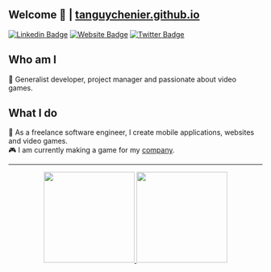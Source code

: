 ## Welcome 👋 | <a href="https://tanguychenier.github.io/tanguychenier"> tanguychenier.github.io </a>

[![Linkedin Badge](https://img.shields.io/badge/-linkedin-blue?style=flat&logo=Linkedin&logoColor=white&link=https://www.linkedin.com/in/tanguy-chenier/)](https://www.linkedin.com/in/tanguy-chenier/)
[![Website Badge](https://img.shields.io/badge/-tansoftware-47CCCC?style=flat&logo=Google-Chrome&logoColor=white&link=https://www.tansoftware.com)](https://www.tansoftware.com)
[![Twitter Badge](https://img.shields.io/badge/-twitter-1ca0f1?style=flat&labelColor=1ca0f1&logo=twitter&logoColor=white&link=https://twitter.com/ChenierTanguy)](https://twitter.com/ChenierTanguy)

## Who am I
🚀 Generalist developer, project manager and passionate about video games.

## What I do
💭 As a freelance software engineer, I create mobile applications, websites and video games.     
🎮 I am currently making a game for my [company](https://github.com/Tan-Software).

------------

<p align="center">
  <a href="https://github.com/tanguychenier">
    <img height="180em" src="https://github-readme-stats-eight-theta.vercel.app/api?username=tanguychenier&show_icons=true&theme=vue&include_all_commits=true&count_private=true"/>
    <img height="180em" src="https://github-readme-stats-eight-theta.vercel.app/api/top-langs/?username=tanguychenier&layout=compact&langs_count=8&theme=vue"/>
  </a>
</p>
